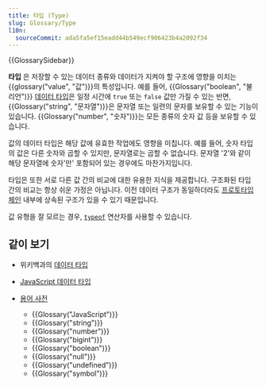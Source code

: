 ```yaml
---
title: 타입 (Type)
slug: Glossary/Type
l10n:
  sourceCommit: ada5fa5ef15eadd44b549ecf906423b4a2092f34
---
```


{{GlossarySidebar}}

**타입** 은 저장할 수 있는 데이터 종류와 데이터가 지켜야 할 구조에 영향을 미치는 {{glossary("value", "값")}}의 특성입니다. 예를 들어, {{Glossary("boolean", "불리언")}} [데이터 타입](/ko/docs/Web/JavaScript/Guide/Data_structures)은 일정 시간에 `true` 또는 `false` 값만 가질 수 있는 반면, {{Glossary("string", "문자열")}}은 문자열 또는 일련의 문자를 보유할 수 있는 기능이 있습니다. {{Glossary("number", "숫자")}}는 모든 종류의 숫자 값 등을 보유할 수 있습니다.

값의 데이터 타입은 해당 값에 유효한 작업에도 영향을 미칩니다. 예를 들어, 숫자 타입의 값은 다른 숫자와 곱할 수 있지만, 문자열로는 곱할 수 없습니다. 문자열 '2'와 같이 해당 문자열에 숫자'만' 포함되어 있는 경우에도 마찬가지입니다.

타입은 또한 서로 다른 값 간의 비교에 대한 유용한 지식을 제공합니다. 구조화된 타입 간의 비교는 항상 쉬운 가정은 아닙니다. 이전 데이터 구조가 동일하더라도 [프로토타입 체인](/ko/docs/Web/JavaScript/Guide/Inheritance_and_the_prototype_chain) 내부에 상속된 구조가 있을 수 있기 때문입니다.

값 유형을 잘 모르는 경우, [`typeof`](/ko/docs/Web/JavaScript/Reference/Operators/typeof) 연산자를 사용할 수 있습니다.

## 같이 보기

- 위키백과의 [데이터 타입](https://en.wikipedia.org/wiki/Data_type)
- [JavaScript 데이터 타입](/ko/docs/Web/JavaScript/Guide/Data_structures)
- [용어 사전](/ko/docs/Glossary)

  - {{Glossary("JavaScript")}}
  - {{Glossary("string")}}
  - {{Glossary("number")}}
  - {{Glossary("bigint")}}
  - {{Glossary("boolean")}}
  - {{Glossary("null")}}
  - {{Glossary("undefined")}}
  - {{Glossary("symbol")}}

